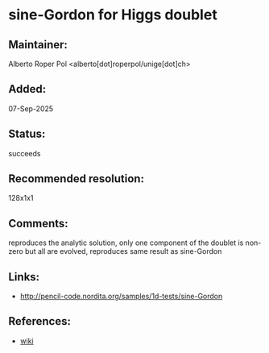 sine-Gordon for Higgs doublet
=============================

## Maintainer:

Alberto Roper Pol <alberto[dot]roperpol/unige[dot]ch>

## Added:

07-Sep-2025

## Status:

succeeds

## Recommended resolution:

128x1x1

## Comments:

reproduces the analytic solution, only one component of the
doublet is non-zero but all are evolved, reproduces same result as sine-Gordon

## Links:
* http://pencil-code.nordita.org/samples/1d-tests/sine-Gordon

## References:

*  [wiki](https://en.wikipedia.org/wiki/Sine-Gordon_equation)
